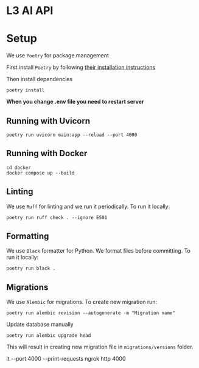 # L3 AI API

# Setup

We use `Poetry` for package management

First install `Poetry` by following [their installation instructions](https://python-poetry.org/docs/#installing-with-the-official-installer)

Then install dependencies

```commandline
poetry install
```

**When you change .env file you need to restart server**

## Running with Uvicorn

```commandline
poetry run uvicorn main:app --reload --port 4000
```

## Running with Docker

```commandline
cd docker
docker compose up --build
```

## Linting

We use `Ruff` for linting and we run it periodically. To run it locally:

```commandline
poetry run ruff check . --ignore E501
```

## Formatting

We use `Black` formatter for Python. We format files before committing.
To run it locally:

```commandline
poetry run black .
```

## Migrations

We use `Alembic` for migrations. To create new migration run:

```commandline
poetry run alembic revision --autogenerate -m "Migration name"
```

Update database manually

```commandline
poetry run alembic upgrade head
```

This will result in creating new migration file in `migrations/versions` folder.

lt --port 4000 --print-requests
ngrok http 4000
